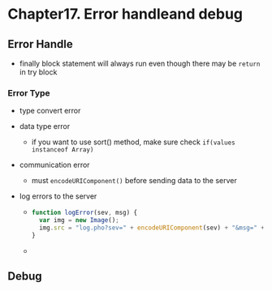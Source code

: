 # Chapter17. Error handleand debug

## Error Handle

- finally block statement will always run even though there may be `return` in try block

### Error Type

- type convert error

- data type error

  - if you want to use sort() method, make sure check `if(values instanceof Array)`

- communication error

  - must `encodeURIComponent()` before sending data to the server

- log errors to the server

  - ```javascript
    function logError(sev, msg) {
      var img = new Image();
      img.src = "log.pho?sev=" + encodeURIComponent(sev) + "&msg=" + encodeURIComponent(msg);
    }
    ```

  - ​

## Debug